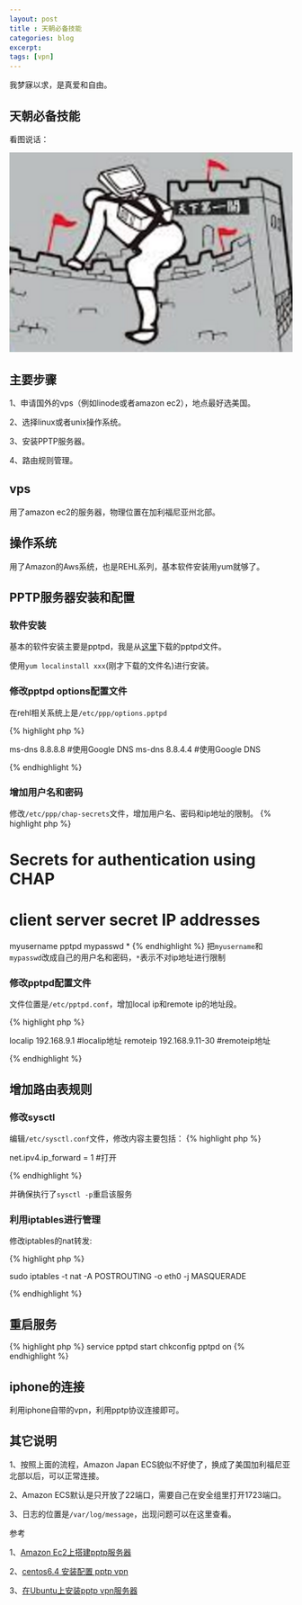 ```yaml
---
layout: post
title : 天朝必备技能
categories: blog
excerpt:
tags: [vpn]
---
```


我梦寐以求，是真爱和自由。

## 天朝必备技能

看图说话：

![Geometric pattern with fading gradient](/images/fq.png)

##  主要步骤

1、申请国外的vps（例如linode或者amazon ec2），地点最好选美国。

2、选择linux或者unix操作系统。

3、安装PPTP服务器。

4、路由规则管理。

##  vps

用了amazon ec2的服务器，物理位置在加利福尼亚州北部。

## 操作系统

用了Amazon的Aws系统，也是REHL系列，基本软件安装用yum就够了。

## PPTP服务器安装和配置

### 软件安装

基本的软件安装主要是pptpd，我是从[这里](http://poptop.sourceforge.net/yum/stable/rhel6/x86_64/pptpd-1.4.0-1.el6.x86_64.rpm)下载的pptpd文件。

使用`yum localinstall xxx`(刚才下载的文件名)进行安装。

### 修改pptpd options配置文件

在rehl相关系统上是`/etc/ppp/options.pptpd`

{% highlight php %}

ms-dns 8.8.8.8 #使用Google DNS
ms-dns 8.8.4.4 #使用Google DNS

{% endhighlight %}

### 增加用户名和密码

修改`/etc/ppp/chap-secrets`文件，增加用户名、密码和ip地址的限制。
{% highlight php %}
# Secrets for authentication using CHAP
# client        server  secret                  IP addresses
myusername pptpd mypasswd *
{% endhighlight %}
把`myusername`和`mypasswd`改成自己的用户名和密码，`*`表示不对ip地址进行限制

### 修改pptpd配置文件

文件位置是`/etc/pptpd.conf`，增加local ip和remote ip的地址段。

{% highlight php %}

localip 192.168.9.1  #localip地址
remoteip 192.168.9.11-30 #remoteip地址

{% endhighlight %}


## 增加路由表规则

###   修改sysctl

编辑`/etc/sysctl.conf`文件，修改内容主要包括：
{% highlight php %}

net.ipv4.ip_forward = 1 #打开

{% endhighlight %}

并确保执行了`sysctl -p`重启该服务

### 利用iptables进行管理

修改iptables的nat转发:

{% highlight php %}

sudo iptables -t nat -A POSTROUTING -o eth0 -j MASQUERADE

{% endhighlight %}

## 重启服务

{% highlight php %}
service pptpd start
chkconfig pptpd on
{% endhighlight %}

## iphone的连接

利用iphone自带的vpn，利用pptp协议连接即可。

## 其它说明

1、按照上面的流程，Amazon Japan ECS貌似不好使了，换成了美国加利福尼亚北部以后，可以正常连接。

2、Amazon ECS默认是只开放了22端口，需要自己在安全组里打开1723端口。

3、日志的位置是`/var/log/message`，出现问题可以在这里查看。


 参考

1、[Amazon Ec2上搭建pptp服务器](http://www.yzhang.net/blog/2013-03-07-pptp-vpn-ec2.html)

2、[centos6.4 安装配置 pptp vpn](http://5323197.blog.51cto.com/5313197/1285738)

3、[在Ubuntu上安装pptp vpn服务器](http://blog.fens.me/ubuntu-vpn-pptp/)

